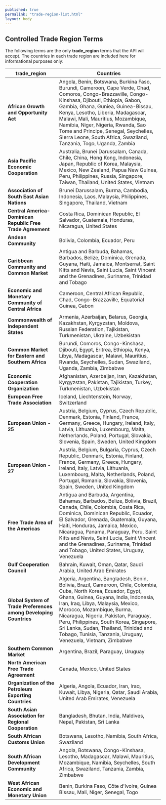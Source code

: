 ```yaml
---
published: true
permalink: "trade-region-list.html"
layout: body
---
```


## Controlled Trade Region Terms

The following terms are the only **trade_region** terms that the API will accept.  The countries in each trade region are included here for informational purposes only:


| trade_region              | Countries                            |
| ------------------ | --------------------------------------- |
| **African Growth and Opportunity Act**                 | Angola, Benin, Botswana, Burkina Faso, Burundi, Cameroon, Cape Verde, Chad, Comoros, Congo-Brazzaville, Congo-Kinshasa, Djibouti, Ethiopia, Gabon, Gambia, Ghana, Guniea, Guinea-Bissau, Kenya, Lesotho, Liberia, Madagascar, Malawi, Mali, Mauritius, Mozambique, Namibia, Niger, Nigeria, Rwanda, Sao Tome and Principe, Senegal, Seychelles, Sierra Leone, South Africa, Swaziland, Tanzania, Togo, Uganda, Zambia             |
| **Asia Pacific Economic Cooperation**                | Australia, Brunei Darussalam, Canada, Chile, China, Hong Kong, Indonesia, Japan, Republic of Korea, Malaysia, Mexico, New Zealand, Papua New Guinea, Peru, Philippines, Russia, Singapore, Taiwan, Thailand, United States, Vietnam             |
| **Association of South East Asian Nations**                | Brunei Darussalam, Burma, Cambodia, Indonesia, Laos, Malaysia, Philippines, Singapore, Thailand, Vietnam            |
| **Central America-Dominican Republic Free Trade Agreement**                | Costa Rica, Dominican Republic, El Salvador, Guatemala, Honduras, Nicaragua, United States             |
| **Andean Community**                | Bolivia, Colombia, Ecuador, Peru             |
| **Caribbean Community and Common Market**                | Antigua and Barbuda, Bahamas, Barbados, Belize, Dominica, Grenada, Guyana, Haiti, Jamaica, Montserrat, Saint Kitts and Nevis, Saint Lucia, Saint Vincent and the Grenadines, Suriname, Trinidad and Tobago             |
| **Economic and Monetary Community of Central Africa**                | Cameroon, Central African Republic, Chad, Congo-Brazzaville, Equatorial Guinea, Gabon             |
| **Commonwealth of Independent States**                | Armenia, Azerbaijan, Belarus, Georgia, Kazakhstan, Kyrgyzstan, Moldova, Russian Federation, Tajikistan, Turkmenistan, Ukraine, Uzbekistan             |
| **Common Market for Eastern and Southern Africa**                | Burundi, Comoros, Congo-Kinshasa, Djibouti, Egypt, Eritrea, Ethiopia, Kenya, Libya, Madagascar, Malawi, Mauritius, Rwanda, Seychelles, Sudan, Swaziland, Uganda, Zambia, Zimbabwe             |
| **Economic Cooperation Organization**                | Afghanistan, Azerbaijan, Iran, Kazakhstan, Kyrgyzstan, Pakistan, Tajikistan, Turkey, Turkmenistan, Uzbekistan             |
| **European Free Trade Association**                | Iceland, Liechtenstein, Norway, Switzerland             |
| **European Union - 25**                | Austria, Belgium, Cyprus, Czech Republic, Denmark, Estonia, Finland, France, Germany, Greece, Hungary, Ireland, Italy, Latvia, Lithuania, Luxembourg, Malta, Netherlands, Poland, Portugal, Slovakia, Slovenia, Spain, Sweden, United Kingdom             |
| **European Union - 27**                | Austria, Belgium, Bulgaria, Cyprus, Czech Republic, Denmark, Estonia, Finland, France, Germany, Greece, Hungary, Ireland, Italy, Latvia, Lithuania, Luxembourg, Malta, Netherlands, Poland, Portugal, Romania, Slovakia, Slovenia, Spain, Sweden, United Kingdom             |
| **Free Trade Area of the Americas**                | Antigua and Barbuda, Argentina, Bahamas, Barbados, Belize, Bolivia, Brazil, Canada, Chile, Colombia, Costa Rica, Dominica, Dominican Republic, Ecuador, El Salvador, Grenada, Guatemala, Guyana, Haiti, Honduras, Jamaica, Mexico, Nicaragua, Panama, Paraguay, Peru, Saint Kitts and Nevis, Saint Lucia, Saint Vincent and the Grenadines, Suriname, Trinidad and Tobago, United States, Uruguay, Venezuela             |
| **Gulf Cooperation Council**                | Bahrain, Kuwait, Oman, Qatar, Saudi Arabia, United Arab Emirates             |
| **Global System of Trade Preferences among Developing Countries**                | Algeria, Argentina, Bangladesh, Benin, Bolivia, Brazil, Cameroon, Chile, Colombia, Cuba, North Korea, Ecuador, Egypt, Ghana, Guinea, Guyana, India, Indonesia, Iran, Iraq, Libya, Malaysia, Mexico, Morocco, Mozambique, Burma, Nicaragua, Nigeria, Pakistan, Paraguay, Peru, Philippines, South Korea, Singapore, Sri Lanka, Sudan, Thailand, Trinidad and Tobago, Tunisia, Tanzania, Uruguay, Venezuela, Vietnam, Zimbabwe             |
| **Southern Common Market**                | Argentina, Brazil, Paraguay, Uruguay             |
| **North American Free Trade Agreement**                | Canada, Mexico, United States             |
| **Organization of the Petroleum Exporting Countries**                | Algeria, Angola, Ecuador, Iran, Iraq, Kuwait, Libya, Nigeria, Qatar, Saudi Arabia, United Arab Emirates, Venezuela             |
| **South Asian Association for Regional Cooperation**                | Bangladesh, Bhutan, India, Maldives, Nepal, Pakistan, Sri Lanka             |
| **South African Customs Union**                | Botswana, Lesotho, Namibia, South Africa, Swaziland             |
| **South African Development Community**               | Angola, Botswana, Congo-Kinshasa, Lesotho, Madagascar, Malawi, Mauritius, Mozambique, Namibia, Seychelles, South Africa, Swaziland, Tanzania, Zambia, Zimbabwe             |
| **West African Economic and Monetary Union**                | Benin, Burkina Faso, Côte d'Ivoire, Guinea Bissau, Mali, Niger, Senegal, Togo            |


